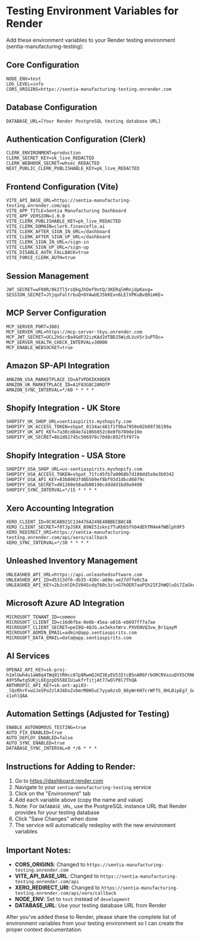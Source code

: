 # Testing Environment Variables for Render

Add these environment variables to your Render testing environment (sentia-manufacturing-testing):

## Core Configuration

```
NODE_ENV=test
LOG_LEVEL=info
CORS_ORIGINS=https://sentia-manufacturing-testing.onrender.com
```

## Database Configuration

```
DATABASE_URL=[Your Render PostgreSQL testing database URL]
```

## Authentication Configuration (Clerk)

```
CLERK_ENVIRONMENT=production
CLERK_SECRET_KEY=sk_live_REDACTED
CLERK_WEBHOOK_SECRET=whsec_REDACTED
NEXT_PUBLIC_CLERK_PUBLISHABLE_KEY=pk_live_REDACTED
```

## Frontend Configuration (Vite)

```
VITE_API_BASE_URL=https://sentia-manufacturing-testing.onrender.com/api
VITE_APP_TITLE=Sentia Manufacturing Dashboard
VITE_APP_VERSION=1.0.0
VITE_CLERK_PUBLISHABLE_KEY=pk_live_REDACTED
VITE_CLERK_DOMAIN=clerk.financeflo.ai
VITE_CLERK_AFTER_SIGN_IN_URL=/dashboard
VITE_CLERK_AFTER_SIGN_UP_URL=/dashboard
VITE_CLERK_SIGN_IN_URL=/sign-in
VITE_CLERK_SIGN_UP_URL=/sign-up
VITE_DISABLE_AUTH_FALLBACK=true
VITE_FORCE_CLERK_AUTH=true
```

## Session Management

```
JWT_SECRET=wF08R/0kITl5rsQkgJhDef9otQ/3KERqlHRnjdpKavg=
SESSION_SECRET=JtjquFaltrbuQ+8YAwUEJ5kKEvn6LElVPKuBvQ0imKE=
```

## MCP Server Configuration

```
MCP_SERVER_PORT=3001
MCP_SERVER_URL=https://mcp-server-tkyu.onrender.com
MCP_JWT_SECRET=UCL2hGcrBa4GdF32izKAd2dTBDJ5WidLVuV5r3uPTOc=
MCP_SERVER_HEALTH_CHECK_INTERVAL=30000
MCP_ENABLE_WEBSOCKET=true
```

## Amazon SP-API Integration

```
AMAZON_USA_MARKETPLACE_ID=ATVPDKIKX0DER
AMAZON_UK_MARKETPLACE_ID=A1F83G8C2ARO7P
AMAZON_SYNC_INTERVAL=*/60 * * * *
```

## Shopify Integration - UK Store

```
SHOPIFY_UK_SHOP_URL=sentiaspirits.myshopify.com
SHOPIFY_UK_ACCESS_TOKEN=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
SHOPIFY_UK_API_KEY=7a30cd84e7a106b852c8e0fb789de10e
SHOPIFY_UK_SECRET=8b2d61745c506970c70d8c892f5f977e
```

## Shopify Integration - USA Store

```
SHOPIFY_USA_SHOP_URL=us-sentiaspirits.myshopify.com
SHOPIFY_USA_ACCESS_TOKEN=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
SHOPIFY_USA_API_KEY=83b8903fd8b509ef8bf93d1dbcd6079c
SHOPIFY_USA_SECRET=d01260e58adb00198cddddd1bd9a9490
SHOPIFY_SYNC_INTERVAL=*/15 * * * *
```

## Xero Accounting Integration

```
XERO_CLIENT_ID=9C0CAB921C134476A249E48BBECB8C4B
XERO_CLIENT_SECRET=f0TJpJSRX_B9NI51sknz7TuKbbSfhO4dEhTM4m4fWBlph9F5
XERO_REDIRECT_URI=https://sentia-manufacturing-testing.onrender.com/api/xero/callback
XERO_SYNC_INTERVAL=*/30 * * * *
```

## Unleashed Inventory Management

```
UNLEASHED_API_URL=https://api.unleashedsoftware.com
UNLEASHED_API_ID=d5313df6-db35-430c-a69e-ae27dffe0c5a
UNLEASHED_API_KEY=2bJcHlDhIV04ScdqT60c3zlnG7hOER7aoPSh2IF2hWQluOi7ZaGkeu4SGeseYexAqOGfcRmyl9c6QYueJHyQ==
```

## Microsoft Azure AD Integration

```
MICROSOFT_TENANT_ID=common
MICROSOFT_CLIENT_ID=c16d6fba-0e6b-45ea-a016-eb697ff7a7ae
MICROSOFT_CLIENT_SECRET=peI8Q~4QJG.ax3ekxtWrv.PXVENVQ3vw_Br1qayM
MICROSOFT_ADMIN_EMAIL=admin@app.sentiaspirits.com
MICROSOFT_DATA_EMAIL=data@app.sentiaspirits.com
```

## AI Services

```
OPENAI_API_KEY=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
ANTHROPIC_API_KEY=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
```

## Automation Settings (Adjusted for Testing)

```
ENABLE_AUTONOMOUS_TESTING=true
AUTO_FIX_ENABLED=true
AUTO_DEPLOY_ENABLED=false
AUTO_SYNC_ENABLED=true
DATABASE_SYNC_INTERVAL=0 */6 * * *
```

## Instructions for Adding to Render:

1. Go to https://dashboard.render.com
2. Navigate to your `sentia-manufacturing-testing` service
3. Click on the "Environment" tab
4. Add each variable above (copy the name and value)
5. Note: For `DATABASE_URL`, use the PostgreSQL instance URL that Render provides for your testing database
6. Click "Save Changes" when done
7. The service will automatically redeploy with the new environment variables

## Important Notes:

- **CORS_ORIGINS**: Changed to `https://sentia-manufacturing-testing.onrender.com`
- **VITE_API_BASE_URL**: Changed to `https://sentia-manufacturing-testing.onrender.com/api`
- **XERO_REDIRECT_URI**: Changed to `https://sentia-manufacturing-testing.onrender.com/api/xero/callback`
- **NODE_ENV**: Set to `test` instead of `development`
- **DATABASE_URL**: Use your testing database URL from Render

After you've added these to Render, please share the complete list of environment variables from your testing environment so I can create the proper context documentation.
